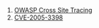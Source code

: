 
1. [OWASP Cross Site Tracing](https://owasp.org/www-community/attacks/Cross_Site_Tracing)
2. [CVE-2005-3398](https://nvd.nist.gov/vuln/detail/CVE-2005-3398)
